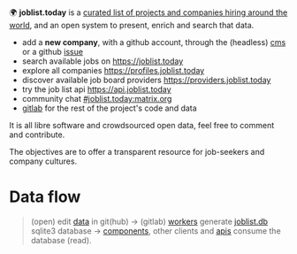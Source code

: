 🌍 **joblist.today** is a [curated list of projects and companies hiring around the world](https://github.com/joblisttoday/data), and an open system to present, enrich and search that data.

- add a **new company**, with a github account, through the (headless) [cms](https://edit.joblist.today) or a github [issue](https://github.com/joblisttoday/data/issues/new/choose)
- search available jobs on https://joblist.today
- explore all companies https://profiles.joblist.today
- discover available job board providers https://providers.joblist.today
- try the job list api https://api.joblist.today
- community chat [#joblist.today:matrix.org](https://matrix.to/#/%23joblist.today%3Amatrix.org)
- [gitlab](https://gitlab.com/joblist) for the rest of the project's code and data

It is all libre software and crowdsourced open data, feel free to comment and contribute.

The objectives are to offer a transparent resource for job-seekers and company cultures.

# Data flow

> (open) edit [data](https://github.com/joblisttoday/data) in git(hub) → (gitlab) [workers](https://gitlab.com/joblist/workers) generate [joblist.db](https://joblist.gitlab.io/workers/joblist.db) sqlite3 database → [components](https://gitlab.com/joblist/components), other clients and [apis](https://gitlab.com/joblist/api-wrangler) consume the database (read).
